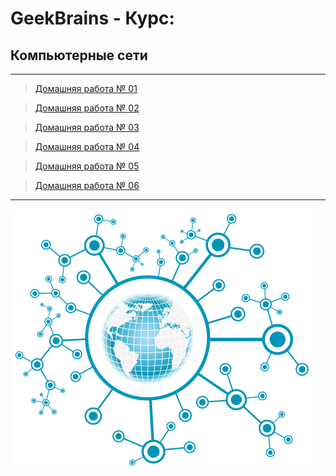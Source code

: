 # GeekBrains - Курс:
## Компьютерные сети
-------------------------------
> [Домашняя работа № 01](Homework_01)

> [Домашняя работа № 02](Homework_02)

> [Домашняя работа № 03](Homework_03)

> [Домашняя работа № 04](Homework_04)

> [Домашняя работа № 05](Homework_05)

> [Домашняя работа № 06](Homework_06)

-------------------------------
![Screenshot](NETWORKS_Logo.png "Компьютерные сети")
